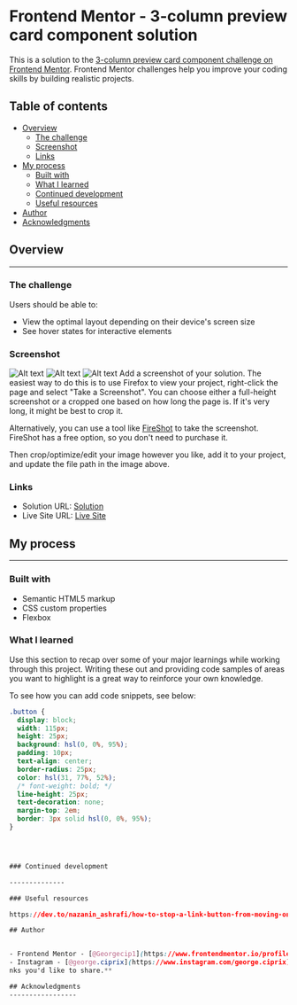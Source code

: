 # Frontend Mentor - 3-column preview card component solution

This is a solution to the [3-column preview card component challenge on Frontend Mentor](https://www.frontendmentor.io/challenges/3column-preview-card-component-pH92eAR2-). Frontend Mentor challenges help you improve your coding skills by building realistic projects.

## Table of contents

- [Overview](#overview)
  - [The challenge](#the-challenge)
  - [Screenshot](#screenshot)
  - [Links](#links)
- [My process](#my-process)
  - [Built with](#built-with)
  - [What I learned](#what-i-learned)
  - [Continued development](#continued-development)
  - [Useful resources](#useful-resources)
- [Author](#author)
- [Acknowledgments](#acknowledgments)

## Overview

---

### The challenge

Users should be able to:

- View the optimal layout depending on their device's screen size
- See hover states for interactive elements

### Screenshot

![Alt text](https://user-images.githubusercontent.com/92641867/144148341-97b1ced1-ce69-40ac-9097-c8af3dfd6dcb.png)
![Alt text](https://user-images.githubusercontent.com/92641867/144148348-ef61256c-b7c6-4f17-afc0-e878664799a7.png)
![Alt text](https://user-images.githubusercontent.com/92641867/144148349-6341633e-58ae-44fd-ba48-2c09dac251b5.png)
Add a screenshot of your solution. The easiest way to do this is to use Firefox to view your project, right-click the page and select "Take a Screenshot". You can choose either a full-height screenshot or a cropped one based on how long the page is. If it's very long, it might be best to crop it.

Alternatively, you can use a tool like [FireShot](https://getfireshot.com/) to take the screenshot. FireShot has a free option, so you don't need to purchase it.

Then crop/optimize/edit your image however you like, add it to your project, and update the file path in the image above.

### Links

- Solution URL: [Solution](https://github.com/Georgecip1/3-column-card)
- Live Site URL: [Live Site](https://your-live-site-url.com)

## My process

---

### Built with

- Semantic HTML5 markup
- CSS custom properties
- Flexbox

### What I learned

Use this section to recap over some of your major learnings while working through this project. Writing these out and providing code samples of areas you want to highlight is a great way to reinforce your own knowledge.

To see how you can add code snippets, see below:

```css
.button {
  display: block;
  width: 115px;
  height: 25px;
  background: hsl(0, 0%, 95%);
  padding: 10px;
  text-align: center;
  border-radius: 25px;
  color: hsl(31, 77%, 52%);
  /* font-weight: bold; */
  line-height: 25px;
  text-decoration: none;
  margin-top: 2em;
  border: 3px solid hsl(0, 0%, 95%);
}




### Continued development

--------------

### Useful resources

https://dev.to/nazanin_ashrafi/how-to-stop-a-link-button-from-moving-on-hover-1c4

## Author


- Frontend Mentor - [@Georgecip1](https://www.frontendmentor.io/profile/Georgecip1)
- Instagram - [@george.ciprix](https://www.instagram.com/george.ciprix)
nks you'd like to share.**

## Acknowledgments
-----------------
```
